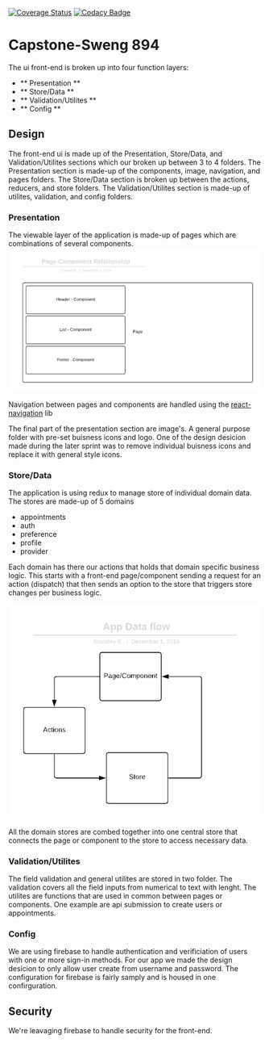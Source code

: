 [![Coverage Status](https://coveralls.io/repos/github/bookit-app/capstoneSweng894/badge.svg?branch=master)](https://coveralls.io/github/bookit-app/capstoneSweng894?branch=master)
[![Codacy Badge](https://api.codacy.com/project/badge/Grade/a2ea299069fc4abfb967ce5c2871c9a2)](https://www.codacy.com/gh/bookit-app/capstoneSweng894?utm_source=github.com&amp;utm_medium=referral&amp;utm_content=bookit-app/capstoneSweng894&amp;utm_campaign=Badge_Grade)

# Capstone-Sweng 894

The ui front-end is broken up into four function layers:

- ** Presentation **
- ** Store/Data **
- ** Validation/Utilites **
- ** Config **

## Design 
The front-end ui is made up of the Presentation, Store/Data, and Validation/Utilites sections which 
our broken up between 3 to 4 folders. The Presentation section is made-up of the 
components, image, navigation, and pages folders. The Store/Data section is broken up between the
actions, reducers, and store folders. The Validation/Utilites section is made-up of utilites, validation,
and config folders. 

### Presentation
The viewable layer of the application is made-up of pages which are combinations of several components. 
[![viewable](./docs/images/Page-Component-Relationship.png)](./docs/images/Page-Component-Relationship.png)

Navigation between pages and components are handled using the [react-navigation](https://www.npmjs.com/package/react-navigation) lib 

The final part of the presentation section are image's. A general purpose folder with pre-set buisness icons and logo.
One of the design desicion made during the later sprint was to remove individual buisness icons and replace it with 
general style icons.

### Store/Data
The application is using redux to manage store of individual domain data. The stores are made-up of 5 domains 
- appointments
- auth
- preference
- profile
- provider

Each domain has there our actions that holds that domain specific business logic. This starts with a front-end page/component sending a request for an action (dispatch) that then sends an option to the store that triggers store changes per business logic.

[![action-store](./docs/images/App-Data-Flow.png)](./docs/images/App-Data-Flow.png)

All the domain stores are combed together into one central store that connects the page or component to the store
to access necessary data.

### Validation/Utilites
The field validation and general utilites are stored in two folder. The validation covers all the field inputs from numerical to text with lenght. The utilites are functions that are used in common between pages or components. One example are api submission to create users or appointments. 

### Config
We are using firebase to handle authentication and verificiation of users with one or more sign-in methods. For our app we made the design desicion to only allow user create from username and password. The configuration for firebase is fairly samply and is housed in one confirguration.

## Security

We're leavaging firebase to handle security for the front-end.


